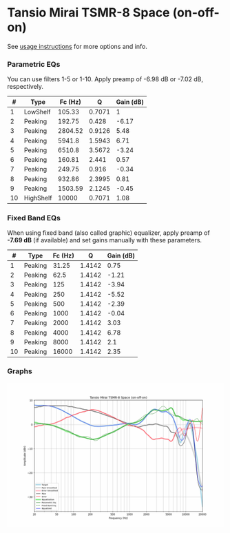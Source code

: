 # Tansio Mirai TSMR-8 Space (on-off-on)
See [usage instructions](https://github.com/jaakkopasanen/AutoEq#usage) for more options and info.

### Parametric EQs
You can use filters 1-5 or 1-10. Apply preamp of -6.98 dB or -7.02 dB, respectively.

|   # | Type      |   Fc (Hz) |      Q |   Gain (dB) |
|-----|-----------|-----------|--------|-------------|
|   1 | LowShelf  |    105.33 | 0.7071 |        1    |
|   2 | Peaking   |    192.75 | 0.428  |       -6.17 |
|   3 | Peaking   |   2804.52 | 0.9126 |        5.48 |
|   4 | Peaking   |   5941.8  | 1.5943 |        6.71 |
|   5 | Peaking   |   6510.8  | 3.5672 |       -3.24 |
|   6 | Peaking   |    160.81 | 2.441  |        0.57 |
|   7 | Peaking   |    249.75 | 0.916  |       -0.34 |
|   8 | Peaking   |    932.86 | 2.3995 |        0.81 |
|   9 | Peaking   |   1503.59 | 2.1245 |       -0.45 |
|  10 | HighShelf |  10000    | 0.7071 |        1.08 |

### Fixed Band EQs
When using fixed band (also called graphic) equalizer, apply preamp of **-7.69 dB** (if available) and set gains manually with these parameters.

|   # | Type    |   Fc (Hz) |      Q |   Gain (dB) |
|-----|---------|-----------|--------|-------------|
|   1 | Peaking |     31.25 | 1.4142 |        0.75 |
|   2 | Peaking |     62.5  | 1.4142 |       -1.21 |
|   3 | Peaking |    125    | 1.4142 |       -3.94 |
|   4 | Peaking |    250    | 1.4142 |       -5.52 |
|   5 | Peaking |    500    | 1.4142 |       -2.39 |
|   6 | Peaking |   1000    | 1.4142 |       -0.04 |
|   7 | Peaking |   2000    | 1.4142 |        3.03 |
|   8 | Peaking |   4000    | 1.4142 |        6.78 |
|   9 | Peaking |   8000    | 1.4142 |        2.1  |
|  10 | Peaking |  16000    | 1.4142 |        2.35 |

### Graphs
![](./Tansio%20Mirai%20TSMR-8%20Space%20(on-off-on).png)
